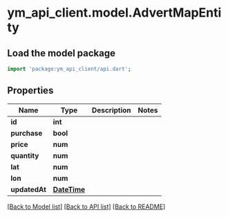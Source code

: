 # ym_api_client.model.AdvertMapEntity

## Load the model package
```dart
import 'package:ym_api_client/api.dart';
```

## Properties
Name | Type | Description | Notes
------------ | ------------- | ------------- | -------------
**id** | **int** |  | 
**purchase** | **bool** |  | 
**price** | **num** |  | 
**quantity** | **num** |  | 
**lat** | **num** |  | 
**lon** | **num** |  | 
**updatedAt** | [**DateTime**](DateTime.md) |  | 

[[Back to Model list]](../README.md#documentation-for-models) [[Back to API list]](../README.md#documentation-for-api-endpoints) [[Back to README]](../README.md)


